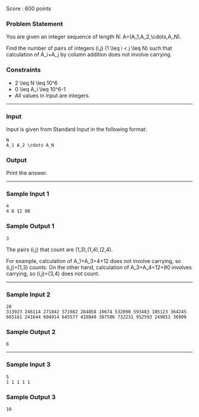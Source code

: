 Score : 600 points

### Problem Statement

You are given an integer sequence of length N: A=(A\_1,A\_2,\cdots,A\_N).

Find the number of pairs of integers (i,j) (1 \leq i < j \leq N) such that calculation of A\_i+A\_j by column addition does not involve carrying.

### Constraints

* 2 \leq N \leq 10^6
* 0 \leq A\_i \leq 10^6-1
* All values in input are integers.

---

### Input

Input is given from Standard Input in the following format:

```
N
A_1 A_2 \cdots A_N
```

### Output

Print the answer.

---

### Sample Input 1

```
4
4 8 12 90
```

### Sample Output 1

```
3
```

The pairs (i,j) that count are (1,3),(1,4),(2,4).

For example, calculation of A\_1+A\_3=4+12 does not involve carrying, so (i,j)=(1,3) counts.
On the other hand, calculation of A\_3+A\_4=12+90 involves carrying, so (i,j)=(3,4) does not count.

---

### Sample Input 2

```
20
313923 246114 271842 371982 284858 10674 532090 593483 185123 364245 665161 241644 604914 645577 410849 387586 732231 952593 249651 36908
```

### Sample Output 2

```
6
```

---

### Sample Input 3

```
5
1 1 1 1 1
```

### Sample Output 3

```
10
```